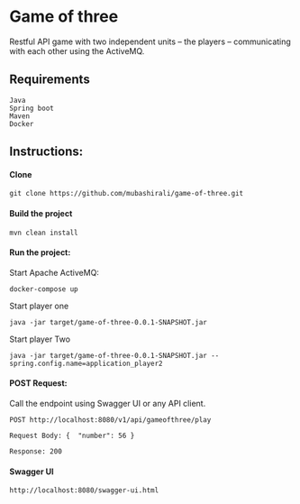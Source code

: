 # Game of three
Restful API game with two independent units – the players – communicating with each other using the ActiveMQ.

## Requirements

    Java
    Spring boot
    Maven
    Docker

## Instructions:

#### Clone

    git clone https://github.com/mubashirali/game-of-three.git


#### Build the project 
 
    mvn clean install


#### Run the project:
 
Start Apache ActiveMQ: 

    docker-compose up

Start player one
    
    java -jar target/game-of-three-0.0.1-SNAPSHOT.jar 

Start player Two
    
    java -jar target/game-of-three-0.0.1-SNAPSHOT.jar --spring.config.name=application_player2


#### POST Request:
Call the endpoint using Swagger UI or any API client.
    
    POST http://localhost:8080/v1/api/gameofthree/play  
    
    Request Body: {  "number": 56 }
    
    Response: 200

#### Swagger UI
    http://localhost:8080/swagger-ui.html

